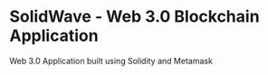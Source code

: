 # SolidWave - Web 3.0 Blockchain Application



Web 3.0 Application built using Solidity and Metamask





